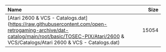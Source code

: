 |Name|Size|
|:---|---:|
|[Atari 2600 & VCS - Catalogs.dat](https://raw.githubusercontent.com/open-retrogaming-archive/dat-catalog/main/root/basic/TOSEC-PIX/Atari/2600 & VCS/Catalogs/Atari 2600 & VCS - Catalogs.dat)|15054|

